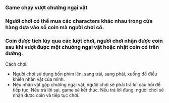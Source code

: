 ### Game chạy vượt chướng ngại vật
### Người chơi có thể mua các characters khác nhau trong cửa hàng dựa vào số coin mà người chơi có.
### Coin được tích lũy qua các lượt chơi, người chơi nhận được coin sau khi vượt được một chướng ngại vật hoặc nhặt coin có trên đường.

Cách chơi:
+ Người chơi sử dụng bốn phím lên, sang trái, sang phải, xuống để điều khiển nhân vật của mình.
+ Nếu nhân vật gặp chướng ngại vật, người chơi sẽ phải trả lời câu hỏi để tiếp tục. Nếu trả lời sai, game sẽ kết thúc. Nếu trả lời đúng, người chơi sẽ nhận được coin và tiếp tục chơi.

